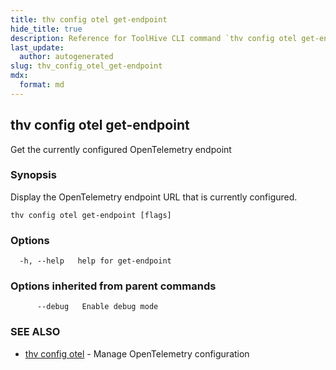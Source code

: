 ```yaml
---
title: thv config otel get-endpoint
hide_title: true
description: Reference for ToolHive CLI command `thv config otel get-endpoint`
last_update:
  author: autogenerated
slug: thv_config_otel_get-endpoint
mdx:
  format: md
---
```


## thv config otel get-endpoint

Get the currently configured OpenTelemetry endpoint

### Synopsis

Display the OpenTelemetry endpoint URL that is currently configured.

```
thv config otel get-endpoint [flags]
```

### Options

```
  -h, --help   help for get-endpoint
```

### Options inherited from parent commands

```
      --debug   Enable debug mode
```

### SEE ALSO

* [thv config otel](thv_config_otel.md)	 - Manage OpenTelemetry configuration

